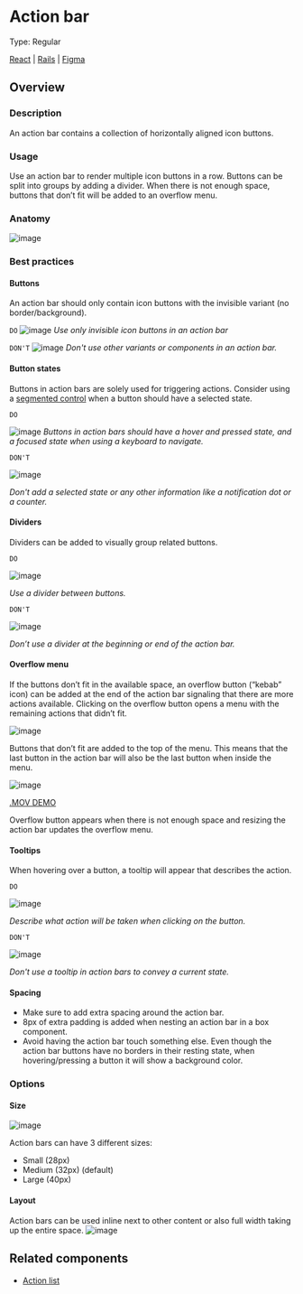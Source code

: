 # Action bar
Type: Regular

[React](#) | [Rails](#) | [Figma](https://www.figma.com/file/GCvY3Qv8czRgZgvl1dG6lp/Primer-Web?node-id=17042%3A65285)

## Overview

### Description
An action bar contains a collection of horizontally aligned icon buttons.

### Usage
Use an action bar to render multiple icon buttons in a row. Buttons can be split into groups by adding a divider. When there is not enough space, buttons that don’t fit will be added to an overflow menu.

### Anatomy

![image](https://user-images.githubusercontent.com/586552/200724198-39defdb1-d653-469d-b875-f6f90b7d71a0.png)

### Best practices
#### Buttons
An action bar should only contain icon buttons with the invisible variant (no border/background).

`DO`
![image](https://user-images.githubusercontent.com/586552/200722583-48b3f80e-6832-480c-a916-ae48401c3990.png)
*Use only invisible icon buttons in an action bar*

`DON'T`
![image](https://user-images.githubusercontent.com/378023/193506488-44543352-f513-469e-8783-5d1cc7f44eaf.png)
 *Don't use other variants or components in an action bar.*

#### Button states
Buttons in action bars are solely used for triggering actions. Consider using a [segmented control](~https://primer.style/design/components/segmented-control~) when a button should have a selected state.
 
`DO`

![image](https://user-images.githubusercontent.com/586552/200724597-b4431ab8-dcca-4511-b399-4bab9775d4bb.png)
*Buttons in action bars should have a hover and pressed state, and a focused state when using a keyboard to navigate.*

`DON'T` 

![image](https://user-images.githubusercontent.com/586552/200724641-25cfa774-0fae-4ea1-860c-529322c40e1b.png)

*Don't add a selected state or any other information like a notification dot or a counter.*

#### Dividers
Dividers can be added to visually group related buttons.

`DO`

![image](https://user-images.githubusercontent.com/586552/200728895-327e1144-951e-4363-ba60-658b0b524d26.png)

*Use a divider between buttons.*

`DON'T`

![image](https://user-images.githubusercontent.com/586552/200728920-a13b1834-4a3e-4578-ae64-25a648ea8c64.png)

*Don’t use a divider at the beginning or end of the action bar.*

#### Overflow menu
If the buttons don’t fit in the available space, an overflow button (“kebab” icon) can be added at the end of the action bar signaling that there are more actions available. Clicking on the overflow button opens a menu with the remaining actions that didn’t fit.

![image](https://user-images.githubusercontent.com/378023/193507064-4efe3f63-7b30-4656-8304-3dea3e3f1e03.png)

Buttons that don’t fit are added to the top of the menu. This means that the last button in the action bar will also be the last button when inside the menu.

![image](https://user-images.githubusercontent.com/378023/188835345-0cfd3376-1658-496f-a78b-f5977aa2198c.png)

[.MOV DEMO](https://user-images.githubusercontent.com/378023/188359460-bc88bac8-9c69-4aea-8ce0-bc427bedc3a3.mov)

Overflow button appears when there is not enough space and resizing the action bar updates the overflow menu.

#### Tooltips
When hovering over a button, a tooltip will appear that describes the action.
 
`DO`

![image](https://user-images.githubusercontent.com/586552/200725003-654abdfd-b2ad-444a-aec2-5685845f6f66.png)

*Describe what action will be taken when clicking on the button.*

`DON'T`

![image](https://user-images.githubusercontent.com/378023/193506979-07aa35d2-48f5-4b09-aa3e-c575be0e578e.png)

*Don't use a tooltip in action bars to convey a current state.* 

#### Spacing
- Make sure to add extra spacing around the action bar.
- 8px of extra padding is added when nesting an action bar in a box component.
- Avoid having the action bar touch something else. Even though the action bar buttons have no borders in their resting state, when hovering/pressing a button it will show a background color.

### Options
#### Size
![image](https://user-images.githubusercontent.com/378023/193507132-f3ad4632-e257-4301-bd48-0669f4347ddc.png)

Action bars can have 3 different sizes:
- Small (28px)
- Medium (32px) (default)
- Large (40px)

#### Layout
Action bars can be used inline next to other content or also full width taking up the entire space.
![image](https://user-images.githubusercontent.com/586552/200727326-0e20a620-5104-4fb1-87f0-541414b93a67.png)


## Related components
- [Action list](~https://primer.style/design/components/action-list~)




